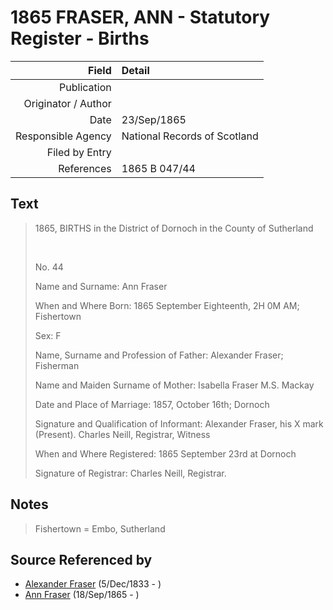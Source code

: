 ﻿---
layout: page
permalink: /sources/s17540720
---

# 1865 FRASER, ANN - Statutory Register - Births

Field | Detail
---:|:---
Publication | 
Originator / Author | 
Date | 23/Sep/1865
Responsible Agency | National Records of Scotland
Filed by Entry | 
References | 1865 B 047/44

## Text

> 1865, BIRTHS in the District of Dornoch in the County of Sutherland
>
> <br/>
>
> No. 44
>
> Name and Surname: Ann Fraser
>
> When and Where Born: 1865 September Eighteenth, 2H 0M AM; Fishertown
>
> Sex: F
>
> Name, Surname and Profession of Father: Alexander Fraser; Fisherman
>
> Name and Maiden Surname of Mother: Isabella Fraser M.S. Mackay
>
> Date and Place of Marriage: 1857, October 16th; Dornoch
>
> Signature and Qualification of Informant: Alexander Fraser, his X mark (Present). Charles Neill, Registrar, Witness
>
> When and Where Registered: 1865 September 23rd at Dornoch
>
> Signature of Registrar: Charles Neill, Registrar.
>

## Notes

> Fishertown = Embo, Sutherland
>


## Source Referenced by

* [Alexander Fraser](../people/@97086424@-alexander-fraser-b1833-12-5-d.md) (5/Dec/1833 - )
* [Ann Fraser](../people/@70425788@-ann-fraser-b1865-9-18-d.md) (18/Sep/1865 - )
